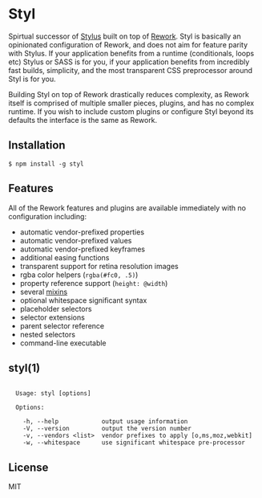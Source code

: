 
# Styl

  Spirtual successor of [Stylus](https://github.com/LearnBoost/stylus) built on top of [Rework](https://github.com/visionmedia/rework). Styl is basically an opinionated configuration of Rework, and does not aim for feature parity
  with Stylus. If your application benefits from a runtime (conditionals, loops etc) Stylus or SASS is for you, if your application benefits from
  incredibly fast builds, simplicity, and the most transparent CSS preprocessor around Styl is for you.

  Building Styl on top of Rework drastically reduces complexity, as Rework itself is comprised of multiple smaller pieces, plugins, and has no complex runtime. If you wish to include custom plugins or configure Styl beyond its defaults the interface is the same as Rework.

## Installation

```
$ npm install -g styl
```

## Features

  All of the Rework features and plugins are available immediately with no configuration including:

  - automatic vendor-prefixed properties
  - automatic vendor-prefixed values
  - automatic vendor-prefixed keyframes
  - additional easing functions
  - transparent support for retina resolution images
  - rgba color helpers (`rgba(#fc0, .5)`)
  - property reference support (`height: @width`)
  - several [mixins](https://github.com/visionmedia/rework-mixins)
  - optional whitespace significant syntax
  - placeholder selectors
  - selector extensions
  - parent selector reference
  - nested selectors
  - command-line executable

## styl(1)

```

  Usage: styl [options]

  Options:

    -h, --help            output usage information
    -V, --version         output the version number
    -v, --vendors <list>  vendor prefixes to apply [o,ms,moz,webkit]
    -w, --whitespace      use significant whitespace pre-processor

```

## License

  MIT
